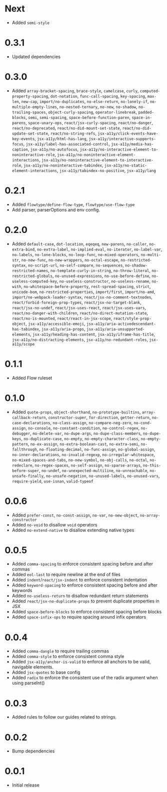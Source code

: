 # Next
- Added `semi-style`

# 0.3.1
- Updated dependencies

# 0.3.0
- Added `array-bracket-spacing`, `brace-style`, `camelcase`, `curly`, `computed-property-spacing`, `dot-notation`, `func-call-spacing`, `key-spacing`, `max-len`, `new-cap`, `import/no-duplicates`, `no-else-return`, `no-lonely-if`, `no-multiple-empty-lines`, `no-nested-ternary`, `no-new`, `no-shadow`, `no-trailing-spaces`, `object-curly-spacing`, `operator-linebreak`, `padded-blocks`, `semi`, `semi-spacing`, `space-before-function-paren`, `space-in-parens`, `space-unary-ops`, `react/jsx-curly-spacing`, `react/no-danger`, `react/no-deprecated`, `react/no-did-mount-set-state`, `react/no-did-update-set-state`, `react/no-string-refs`, `jsx-a11y/click-events-have-key-events`, `jsx-a11y/html-has-lang`, `jsx-a11y/interactive-supports-focus`, `jsx-a11y/label-has-associated-control`, `jsx-a11y/media-has-caption`, `jsx-a11y/no-autofocus`, `jsx-a11y/no-interactive-element-to-noninteractive-role`, `jsx-a11y/no-noninteractive-element-interactions`, `jsx-a11y/no-noninteractive-element-to-interactive-role`, `jsx-a11y/no-noninteractive-tabindex`, `jsx-a11y/no-static-element-interactions`, `jsx-a11y/tabindex-no-positive`, `jsx-a11y/lang`

# 0.2.1
- Added `flowtype/define-flow-type`, `flowtype/use-flow-type`
- Add parser, parserOptions and env config.

# 0.2.0
- Added `default-case`, `dot-location`, `eqeqeq`, `new-parens`, `no-caller`, `no-extra-bind`, `no-extra-label`, `no-implied-eval`, `no-iterator`, `no-label-var`, `no-labels`, `no-lone-blocks`, `no-loop-func`, `no-mixed-operators`, `no-multi-str`, `no-new-func`, `no-new-wrappers`, `no-octal-escape`, `no-restricted-syntax`, `no-script-url`, `no-self-compare`, `no-sequences`, `no-shadow-restricted-names`, `no-template-curly-in-string`, `no-throw-literal`, `no-restricted-globals`, `no-unused-expressions`, `no-use-before-define`, `no-useless-computed-key`, `no-useless-constructor`, `no-useless-rename`, `no-with`, `no-whitespace-before-property`, `rest-spread-spacing`, `strict`, `unicode-bom`, `no-restricted-properties`, `import/first`, `import/no-amd`, `import/no-webpack-loader-syntax`, `react/jsx-no-comment-textnodes`,  `react/forbid-foreign-prop-types`, `react/jsx-no-target-blank`, `react/jsx-no-undef`, `react/jsx-uses-react`, `react/jsx-uses-vars`, `react/no-danger-with-children`, `react/no-direct-mutation-state`, `react/no-is-mounted`, `react/react-in-jsx-scope`, `react/style-prop-object`, `jsx-a11y/accessible-emoji`, `jsx-a11y/aria-activedescendant-has-tabindex`, `jsx-a11y/aria-props`, `jsx-a11y/aria-unsupported-elements`, `jsx-a11y/heading-has-content`, `jsx-a11y/iframe-has-title`, `jsx-a11y/no-distracting-elements`, `jsx-a11y/no-redundant-roles`, `jsx-a11y/scope`

# 0.1.1
- Added Flow ruleset

# 0.1.0
- Added `quote-props`, `object-shorthand`, `no-prototype-builtins`, `array-callback-return`, `constructor-super`, `for-direction`, `getter-return`, `no-case-declarations`, `no-class-assign`, `no-compare-neg-zero`, `no-cond-assign`, `no-console`, `no-constant-condition`, `no-control-regex`, `no-debugger`, `no-delete-var`, `no-dupe-args`, `no-dupe-class-members`, `no-dupe-keys`, `no-duplicate-case`, `no-empty`, `no-empty-character-class`, `no-empty-pattern`, `no-ex-assign`, `no-extra-boolean-cast`, `no-extra-semi`, `no-fallthrough`, `no-floating-decimal`, `no-func-assign`, `no-global-assign`, `no-inner-declarations`, `no-invalid-regexp`, `no-irregular-whitespace`, `no-mixed-spaces-and-tabs`, `no-new-symbol`, `no-obj-calls`, `no-octal`, `no-redeclare`, `no-regex-spaces`, `no-self-assign`, `no-sparse-arrays`, `no-this-before-super`, `no-undef`, `no-unexpected-multiline`, `no-unreachable`, `no-unsafe-finally`, `no-unsafe-negation`, `no-unused-labels`, `no-unused-vars`, `require-yield`, `use-isnan`, `valid-typeof`

# 0.0.6
- Added `prefer-const`, `no-const-assign`, `no-var`, `no-new-object`, `no-array-constructor`
- Added `no-void` to disallow `void` operators
- Added `no-extend-native` to disallow extending native types

# 0.0.5
- Added `comma-spacing` to enforce consistent spacing before and after commas
- Added `eol-last` to require newline at the end of files
- Added `indent`/`react/jsx-indent` to enforce consistent indentation
- Added `keyword-spacing` to enforce consistent spacing before and after keywords
- Added `no-useless-return` to disallow redundant return statements
- Added `react/jsx-no-duplicate-props` to prevent duplicate properties in JSX
- Added `space-before-blocks` to enforce consistent spacing before blocks
- Added `space-infix-ops` to require spacing around infix operators

# 0.0.4
- Added `comma-dangle` to require trailing commas
- Added `comma-style` to enforce consistent comma style
- Added `jsx-a11y/anchor-is-valid` to enforce all anchors to be valid, navigable elements.
- Added `jsx-quotes` to base config
- Added `radix` to enforce the consistent use of the radix argument when using parseInt()

# 0.0.3
- Added rules to follow our guides related to strings.

# 0.0.2
- Bump dependencies

# 0.0.1
- Initial release
